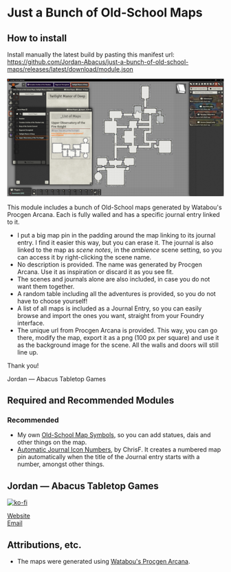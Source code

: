 # Just a Bunch of Old-School Maps

## How to install

Install manually the latest build by pasting this manifest url: https://github.com/Jordan-Abacus/just-a-bunch-of-old-school-maps/releases/latest/download/module.json

![alt text](image.png)

This module includes a bunch of Old-School maps generated by Watabou's Procgen Arcana. Each is fully walled and has a specific journal entry linked to it. 
* I put a big map pin in the padding around the map linking to its journal entry. I find it easier this way, but you can erase it. The journal is also linked to the map as *scene notes*, in the *ambience* scene setting, so you can access it by right-clicking the scene name.
* No description is provided. The name was generated by Procgen Arcana. Use it as inspiration or discard it as you see fit.
* The scenes and journals alone are also included, in case you do not want them together. 
* A random table including all the adventures is provided, so you do not have to choose yourself!
* A list of all maps is included as a Journal Entry, so you can easily browse and import the ones you want, straight from your Foundry interface.
* The unique url from Procgen Arcana is provided. This way, you can go there, modify the map, export it as a png (100 px per square) and use it as the background image for the scene. All the walls and doors will still line up.

Thank you!

Jordan — Abacus Tabletop Games

## Required and Recommended Modules

### Recommended

* My own [Old-School Map Symbols](https://github.com/Jordan-Abacus/old-school-map-symbols), so you can add statues, dais and other things on the map.
* [Automatic Journal Icon Numbers](https://foundryvtt.com/packages/journal-icon-numbers), by ChrisF. It creates a numbered map pin automatically when the title of the Journal entry starts with a number, amongst other things.

## Jordan — Abacus Tabletop Games

[![ko-fi](https://ko-fi.com/img/githubbutton_sm.svg)](https://ko-fi.com/A0A41CCI2J)

[Website](https://abacustabletopgames.bearblog.dev/)  
[Email](abacus.tabletop.games@gmail.com)

## Attributions, etc.

* The maps were generated using [Watabou's Procgen Arcana](https://watabou.github.io/index.html).